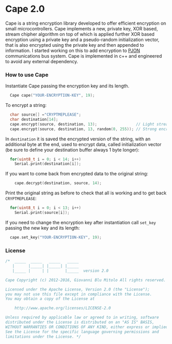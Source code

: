 Cape 2.0
====
Cape is a string encryption library developed to offer efficient encryption on small microcontrollers. Cape implements a new, private key, XOR based, stream chipher algorithm on top of which is applied further XOR based encryption using a private key and a pseudo-random initialization vector, that is also encrypted using the private key and then appended to information. I started working on this to add encryption to [PJON](https://github.com/gioblu/PJON) communications bus system. Cape is implemented in c++ and engineered to avoid any external dependency.

### How to use Cape

Instantiate Cape passing the encryption key and its length.
```cpp  
  Cape cape("YOUR-ENCRYPTION-KEY", 19);
```
To encrypt a string:
```cpp  
  char source[] ="CRYPTMEPLEASE";
  char destination[14];
  cape.encrypt(source, destination, 13);                 // Light stream cypher   
  cape.encrypt(source, destination, 13, random(0, 255)); // Strong encryption
```
In `destination` it is saved the encrypted version of the string, with an additional byte at the end, used to encrypt data, called initialization vector (be sure to define your destination buffer always 1 byte longer):
```cpp  
  for(uint8_t i = 0; i < 14; i++)
    Serial.print(destination[i]);
```
If you want to come back from encrypted data to the original string:
```cpp  
    cape.decrypt(destination, source, 14);
```
Print the original string as before to check that all is working and to get back `CRYPTMEPLEASE`:
```cpp  
  for(uint8_t i = 0; i < 13; i++)
    Serial.print(source[i]);
```
If you need to change the encryption key after instantiation call `set_key` passing the new key and its length:
```cpp  
  cape.set_key("YOUR-ENCRYPTION-KEY", 19);
```

### License

```cpp  
/*  _____  _____   _____   _____
   |      |_____| |_____| |_____
   |_____ |     | |       |_____  version 2.0

Cape Copyright (c) 2012-2016, Giovanni Blu Mitolo All rights reserved.

Licensed under the Apache License, Version 2.0 (the "License");
you may not use this file except in compliance with the License.
You may obtain a copy of the License at

    http://www.apache.org/licenses/LICENSE-2.0

Unless required by applicable law or agreed to in writing, software
distributed under the License is distributed on an "AS IS" BASIS,
WITHOUT WARRANTIES OR CONDITIONS OF ANY KIND, either express or implied.
See the License for the specific language governing permissions and
limitations under the License. */
```
